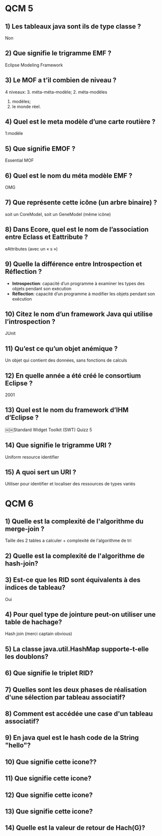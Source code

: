 # QCM 5## 1) Les tableaux java sont ils de type classe ?Non## 2) Que signifie le trigramme EMF ?Eclipse Modeling Framework## 3) Le MOF a t’il combien de niveau ?4 niveaux:  3. méta-méta-modèle;  2. méta-modèles  1. modèles;  0. le monde réel.## 4) Quel est le meta modèle d’une carte routière ?1:modèle## 5) Que signifie EMOF ?Essential MOF## 6) Quel est le nom du méta modèle EMF ?OMG## 7) Que représente cette icône (un arbre binaire)  ?soit un CoreModel, soit un GeneModel (même icône)## 8) Dans Ecore, quel est le nom de l’association entre Eclass et Eattribute ?eAttributes (avec un « s »)## 9) Quelle la différence entre Introspection et Réflection ?* **Introspection**: capacité d’un programme à examiner les types des objets pendant son exécution* **Réflection**: capacité d’un programme à modifier les objets pendant son exécution## 10) Citez le nom d’un framework Java qui utilise l’introspection ?JUnit## 11) Qu’est ce qu’un objet anémique ?Un objet qui contient des données, sans fonctions de calculs## 12) En quelle année a été créé le consortium Eclipse ?2001## 13) Quel est le nom du framework d’IHM d’Eclipse ?￼￼Standard Widget Toolkit (SWT)Quizz 5## 14) Que signifie le trigramme URI ?Uniform resource identifier## 15) A quoi sert un URI ?Utiliser pour identifier et localiser des ressources de types variés# QCM 6## 1) Quelle est la complexité de l'algorithme du merge-join ?Taille des 2 tables a calculer + complexité de l'algorithme de tri## 2) Quelle est la complexité de l'algorithme de hash-join?## 3) Est-ce que les RID sont équivalents à des indices de tableau?Oui## 4) Pour quel type de jointure peut-on utiliser une table de hachage?Hash join (merci captain obvious)## 5) La classe java.util.HashMap supporte-t-elle les doublons?## 6) Que signifie le triplet RID?## 7) Quelles sont les deux phases de réalisation d'une sélection par tableau associatif?## 8) Comment est accédée une case d'un tableau associatif?## 9) En java quel est le hash code de la String "hello"?## 10) Que signifie cette icone??## 11) Que signifie cette icone?## 12) Que signifie cette icone?## 13) Que signifie cette icone?## 14) Quelle est la valeur de retour de Hach(G)?